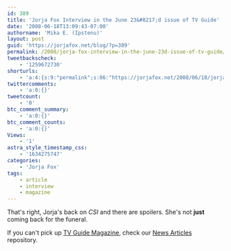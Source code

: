 ```yaml
---
id: 389
title: 'Jorja Fox Interview in the June 23&#8217;d issue of TV Guide'
date: '2008-06-18T13:09:43-07:00'
authorname: 'Mika E. (Ipstenu)'
layout: post
guid: 'https://jorjafox.net/blog/?p=389'
permalink: /2008/jorja-fox-interview-in-the-june-23d-issue-of-tv-guide/
tweetbackscheck:
    - '1259672730'
shorturls:
    - 'a:4:{s:9:"permalink";s:86:"https://jorjafox.net/2008/06/18/jorja-fox-interview-in-the-june-23d-issue-of-tv-guide/";s:7:"tinyurl";s:25:"http://tinyurl.com/m94tyg";s:4:"isgd";s:18:"http://is.gd/534ID";s:5:"bitly";s:20:"http://bit.ly/6V3U8Q";}'
twittercomments:
    - 'a:0:{}'
tweetcount:
    - '0'
btc_comment_summary:
    - 'a:0:{}'
btc_comment_counts:
    - 'a:0:{}'
Views:
    - '1'
astra_style_timestamp_css:
    - '1634275747'
categories:
    - 'Jorja Fox'
tags:
    - article
    - interview
    - magazine
---
```


That's right, Jorja's back on <i>CSI</i> and there are spoilers.  She's not <b>just</b> coming back for the funeral.

If you can't pick up <a href="http://www.tvguide.com/category/tv-guide-magazine/">TV Guide Magazine</a>, check our <a href="https://jorjafox.net/wiki/News_Articles_%282008%29">News Articles</a> repository.
